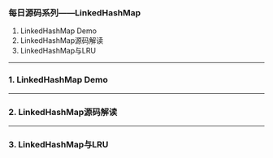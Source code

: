 ### 每日源码系列——LinkedHashMap

1. LinkedHashMap Demo </br>
2. LinkedHashMap源码解读
3. LinkedHashMap与LRU

---

### 1. LinkedHashMap Demo





---

### 2. LinkedHashMap源码解读




---

### 3. LinkedHashMap与LRU

